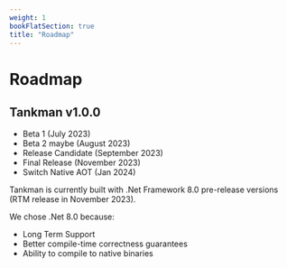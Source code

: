 ```yaml
---
weight: 1
bookFlatSection: true
title: "Roadmap"
---
```


# Roadmap

## Tankman v1.0.0

- Beta 1 (July 2023) 
- Beta 2 maybe (August 2023) 
- Release Candidate (September 2023) 
- Final Release (November 2023)
- Switch Native AOT (Jan 2024)

 Tankman is currently built with .Net Framework 8.0 pre-release versions (RTM release in November 2023).
 
 We chose .Net 8.0 because:
 - Long Term Support
 - Better compile-time correctness guarantees
 - Ability to compile to native binaries
